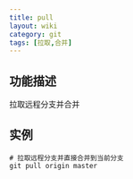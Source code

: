 ```yaml
---
title: pull
layout: wiki
category: git
tags: [拉取,合并]
---
```


## 功能描述

拉取远程分支并合并

## 实例

```
# 拉取远程分支并直接合并到当前分支
git pull origin master
```
